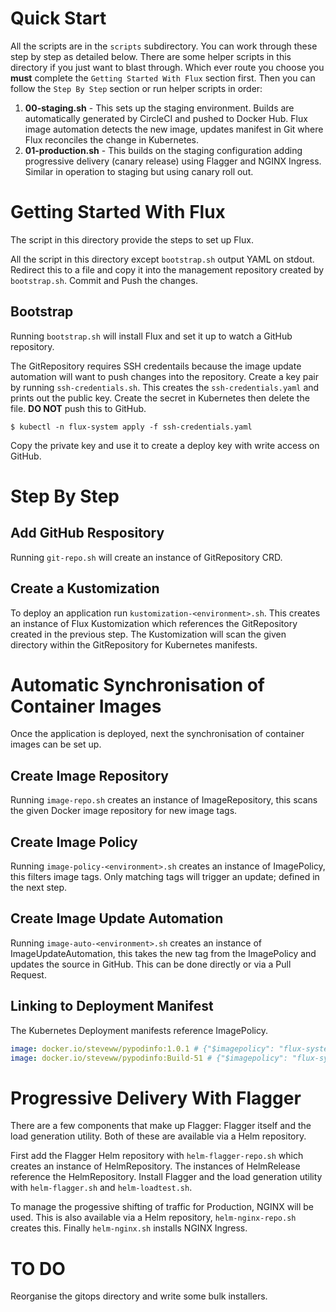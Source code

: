 # Quick Start

All the scripts are in the `scripts` subdirectory. You can work through these step by step as detailed
below. There are some helper scripts in this directory if you just want to blast through. Which ever
route you choose you **must** complete the `Getting Started With Flux` section first. Then you can follow
the `Step By Step` section or run helper scripts in order:

1. **00-staging.sh** - This sets up the staging environment. Builds are automatically generated by CircleCI and pushed to Docker Hub. Flux image automation detects the new image, updates manifest in Git where Flux reconciles the change in Kubernetes.
2. **01-production.sh** - This builds on the staging configuration adding progressive delivery (canary release) using Flagger and NGINX Ingress. Similar in operation to staging but using canary roll out.

# Getting Started With Flux

The script in this directory provide the steps to set up Flux.

All the script in this directory except `bootstrap.sh` output YAML on stdout. Redirect this to a file
and copy it into the management repository created by `bootstrap.sh`. Commit and Push the changes.

## Bootstrap

Running `bootstrap.sh` will install Flux and set it up to watch a GitHub repository.

The GitRepository requires SSH credentails because the image update automation will want to
push changes into the repository. Create a key pair by running `ssh-credentials.sh`. This
creates the `ssh-credentials.yaml` and prints out the public key. Create the secret in
Kubernetes then delete the file. **DO NOT** push this to GitHub.

```shell
$ kubectl -n flux-system apply -f ssh-credentials.yaml
```

Copy the private key and use it to create a deploy key with write access on GitHub.

# Step By Step

## Add GitHub Respository

Running `git-repo.sh` will create an instance of GitRepository CRD.

## Create a Kustomization

To deploy an application run `kustomization-<environment>.sh`. This creates an instance of Flux Kustomization which
references the GitRepository created in the previous step. The Kustomization will scan the given
directory within the GitRepository for Kubernetes manifests.

# Automatic Synchronisation of Container Images

Once the application is deployed, next the synchronisation of container images can be set up.

## Create Image Repository

Running `image-repo.sh` creates an instance of ImageRepository, this scans the given Docker image
repository for new image tags.

## Create Image Policy

Running `image-policy-<environment>.sh` creates an instance of ImagePolicy, this filters image tags. Only matching tags
will trigger an update; defined in the next step.

## Create Image Update Automation

Running `image-auto-<environment>.sh` creates an instance of ImageUpdateAutomation, this takes the new tag
from the ImagePolicy and updates the source in GitHub. This can be done directly or via a Pull Request.

## Linking to Deployment Manifest

The Kubernetes Deployment manifests reference ImagePolicy.

```yaml
image: docker.io/steveww/pypodinfo:1.0.1 # {"$imagepolicy": "flux-system:pypodinfo-prod"}
image: docker.io/steveww/pypodinfo:Build-51 # {"$imagepolicy": "flux-system:pypodinfo-staging"}
```

# Progressive Delivery With Flagger

There are a few components that make up Flagger: Flagger itself and the load generation utility.
Both of these are available via a Helm repository.

First add the Flagger Helm repository with `helm-flagger-repo.sh` which creates an instance of
HelmRepository. The instances of HelmRelease reference the HelmRepository. Install Flagger and the
load generation utility with `helm-flagger.sh` and `helm-loadtest.sh`.

To manage the progessive shifting of traffic for Production, NGINX will be used. This is also available
via a Helm repository, `helm-nginx-repo.sh` creates this. Finally `helm-nginx.sh` installs NGINX Ingress.

# TO DO

Reorganise the gitops directory and write some bulk installers.
